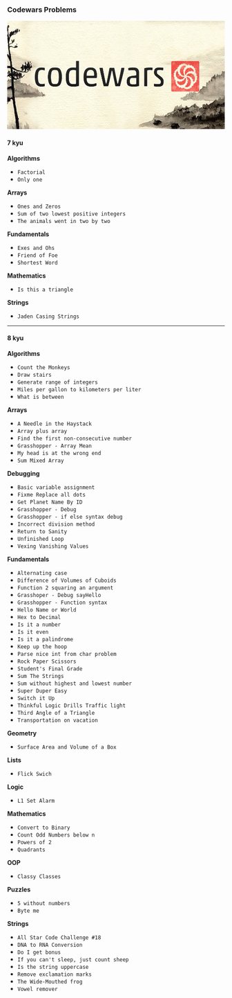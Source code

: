 ### Codewars Problems

<img src='img/logo.jpeg' style="height:250px">

#### 7 kyu
**Algorithms**  
- `Factorial`  
- `Only one`  

**Arrays**
- `Ones and Zeros`  
- `Sum of two lowest positive integers`  
- `The animals went in two by two`  

**Fundamentals**
- `Exes and Ohs`  
- `Friend of Foe`  
- `Shortest Word`  

**Mathematics**
- `Is this a triangle`  

**Strings**
- `Jaden Casing Strings`  

___

#### 8 kyu  
**Algorithms**
- `Count the Monkeys`  
- `Draw stairs`  
- `Generate range of integers` 
- `Miles per gallon to kilometers per liter`  
- `What is between`  

**Arrays**
- `A Needle in the Haystack`  
- `Array plus array`
- `Find the first non-consecutive number` 
- `Grasshopper - Array Mean`  
- `My head is at the wrong end`  
- `Sum Mixed Array`  

**Debugging**  
- `Basic variable assignment`  
- `Fixme Replace all dots`  
- `Get Planet Name By ID`  
- `Grasshopper - Debug`  
- `Grasshopper - if else syntax debug`  
- `Incorrect division method`
- `Return to Sanity`  
- `Unfinished Loop`  
- `Vexing Vanishing Values`  

**Fundamentals**  
- `Alternating case`  
- `Difference of Volumes of Cuboids`  
- `Function 2 squaring an argument`   
- `Grasshoper - Debug sayHello` 
- `Grasshopper - Function syntax`  
- `Hello Name or World`  
- `Hex to Decimal`  
- `Is it a number`  
- `Is it even`  
- `Is it a palindrome`  
- `Keep up the hoop`  
- `Parse nice int from char problem`  
- `Rock Paper Scissors`  
- `Student's Final Grade`  
- `Sum The Strings`  
- `Sum without highest and lowest number`  
- `Super Duper Easy`  
- `Switch it Up`  
- `Thinkful Logic Drills Traffic light`  
- `Third Angle of a Triangle`  
- `Transportation on vacation`  

**Geometry**
- `Surface Area and Volume of a Box`  

**Lists**  
- `Flick Swich`  

**Logic**
- `L1 Set Alarm`  

**Mathematics**  
- `Convert to Binary`  
- `Count Odd Numbers below n`  
- `Powers of 2`  
- `Quadrants`  

**OOP**  
- `Classy Classes`  

**Puzzles**
- `5 without numbers`  
- `Byte me`  

**Strings**  
- `All Star Code Challenge #18`  
- `DNA to RNA Conversion`  
- `Do I get bonus`  
- `If you can't sleep, just count sheep`  
- `Is the string uppercase`  
- `Remove exclamation marks`  
- `The Wide-Mouthed frog`  
- `Vowel remover`  
